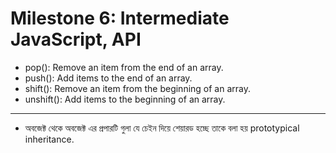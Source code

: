 # Milestone 6: Intermediate JavaScript, API

- pop(): Remove an item from the end of an array.
- push(): Add items to the end of an array.
- shift(): Remove an item from the beginning of an array.
- unshift(): Add items to the beginning of an array.

---

- অবজেক্ট থেকে অবজেক্ট এর প্রপারটি গুলা যে চেইন দিয়ে শেয়ারড হচ্ছে তাকে বলা হয় prototypical inheritance.

